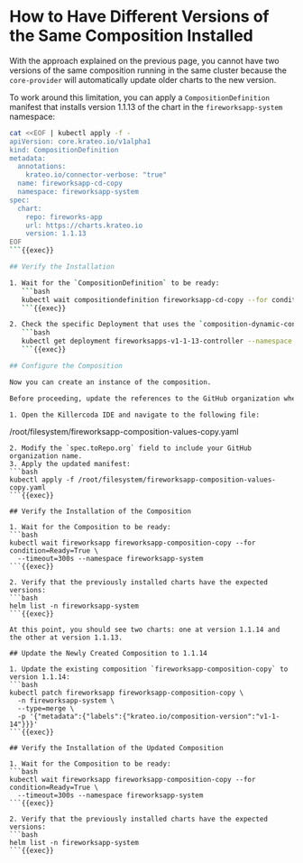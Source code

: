 # How to Have Different Versions of the Same Composition Installed

With the approach explained on the previous page, you cannot have two versions of the same composition running in the same cluster because the `core-provider` will automatically update older charts to the new version.

To work around this limitation, you can apply a `CompositionDefinition` manifest that installs version 1.1.13 of the chart in the `fireworksapp-system` namespace:

```bash
cat <<EOF | kubectl apply -f -
apiVersion: core.krateo.io/v1alpha1
kind: CompositionDefinition
metadata:
  annotations:
    krateo.io/connector-verbose: "true"
  name: fireworksapp-cd-copy
  namespace: fireworksapp-system
spec:
  chart:
    repo: fireworks-app
    url: https://charts.krateo.io
    version: 1.1.13
EOF
```{{exec}}

## Verify the Installation

1. Wait for the `CompositionDefinition` to be ready:
   ```bash
   kubectl wait compositiondefinition fireworksapp-cd-copy --for condition=Ready=True --timeout=300s --namespace fireworksapp-system
   ```{{exec}}

2. Check the specific Deployment that uses the `composition-dynamic-controller` image. This deployment monitors new Custom Resources related to the generated CRD and the specific version:
   ```bash
   kubectl get deployment fireworksapps-v1-1-13-controller --namespace fireworksapp-system
   ```{{exec}}

## Configure the Composition

Now you can create an instance of the composition.

Before proceeding, update the references to the GitHub organization where the repository will be created:

1. Open the Killercoda IDE and navigate to the following file:
   ```
   /root/filesystem/fireworksapp-composition-values-copy.yaml
   ```
2. Modify the `spec.toRepo.org` field to include your GitHub organization name.
3. Apply the updated manifest:
   ```bash
   kubectl apply -f /root/filesystem/fireworksapp-composition-values-copy.yaml
   ```{{exec}}

## Verify the Installation of the Composition

1. Wait for the Composition to be ready:
   ```bash
   kubectl wait fireworksapp fireworksapp-composition-copy --for condition=Ready=True \
     --timeout=300s --namespace fireworksapp-system
   ```{{exec}}

2. Verify that the previously installed charts have the expected versions:
   ```bash
   helm list -n fireworksapp-system
   ```{{exec}}

At this point, you should see two charts: one at version 1.1.14 and the other at version 1.1.13.

## Update the Newly Created Composition to 1.1.14

1. Update the existing composition `fireworksapp-composition-copy` to version 1.1.14:
   ```bash
   kubectl patch fireworksapp fireworksapp-composition-copy \
     -n fireworksapp-system \
     --type=merge \
     -p '{"metadata":{"labels":{"krateo.io/composition-version":"v1-1-14"}}}'
   ```{{exec}}

## Verify the Installation of the Updated Composition

1. Wait for the Composition to be ready:
   ```bash
   kubectl wait fireworksapp fireworksapp-composition-copy --for condition=Ready=True \
     --timeout=300s --namespace fireworksapp-system
   ```{{exec}}

2. Verify that the previously installed charts have the expected versions:
   ```bash
   helm list -n fireworksapp-system
   ```{{exec}}